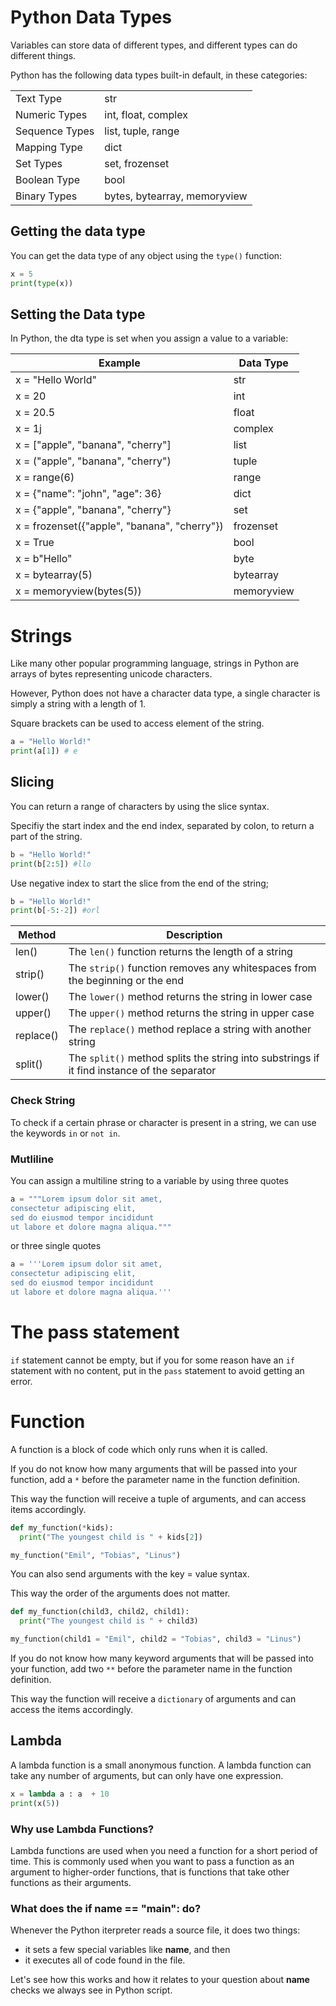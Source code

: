 # Python Data Types
Variables can store data of different types, and different types can do different things.

Python has the following data types built-in default, in these categories:

|         |    |  
|---------|----|
|Text Type| str|
|Numeric Types| int, float, complex|
|Sequence Types| list, tuple, range|
|Mapping Type| dict|
|Set Types| set, frozenset|
|Boolean Type| bool|
|Binary Types| bytes, bytearray, memoryview|

## Getting the data type
You can get the data type of any object using the `type()` function:
```python
x = 5
print(type(x))
```
## Setting the Data type
In Python, the dta type is set when you assign a value to a variable:

|Example|Data Type|
|-------|---------|
|x = "Hello World"| str|
|x = 20| int|
|x = 20.5| float|
|x = 1j| complex|
|x = ["apple", "banana", "cherry"]| list|
|x = ("apple", "banana", "cherry")| tuple|
|x = range(6)| range|
|x = {"name": "john", "age": 36}| dict|
|x = {"apple", "banana", "cherry"}| set|
|x = frozenset({"apple", "banana", "cherry"})| frozenset|
|x = True| bool|
|x = b"Hello"| byte|
|x = bytearray(5)| bytearray|
|x = memoryview(bytes(5))| memoryview|

# Strings
Like many other popular programming language, strings in Python are arrays of bytes representing unicode characters.

However, Python does not have a character data type, a single character is simply a string with a length of 1.

Square brackets can be used to access element of the string.
```python
a = "Hello World!"
print(a[1]) # e
```
## Slicing
You can return a range of characters by using the slice syntax.

Specifiy the start index and the end index, separated by colon, to return a part of the string.

```python
b = "Hello World!"
print(b[2:5]) #llo
```

Use negative index to start the slice from the end of the string;
```python
b = "Hello World!"
print(b[-5:-2]) #orl
```

|Method|Description|
|------|-----------|
|len() | The `len()` function returns the length of a string|
|strip()| The `strip()` function removes any whitespaces from the beginning or the end|
|lower()| The `lower()` method returns the string in lower case|
|upper()| The `upper()` method returns the string in upper case|
|replace()| The `replace()` method replace a string with another string|
|split()| The `split()` method splits the string into substrings if it find instance of the separator|

### Check String
To check if a certain phrase or character is present in a string, we can use the keywords `in` or `not in`.

### Mutliline 
You can assign a multiline string to a variable by using three quotes
```python
a = """Lorem ipsum dolor sit amet,
consectetur adipiscing elit,
sed do eiusmod tempor incididunt
ut labore et dolore magna aliqua."""
```
or three single quotes
```python
a = '''Lorem ipsum dolor sit amet,
consectetur adipiscing elit,
sed do eiusmod tempor incididunt
ut labore et dolore magna aliqua.'''
```

# The pass statement
`if` statement cannot be empty, but if you for some reason have an `if` statement with no content, put in the `pass` statement to avoid getting an error.

# Function
A function is a block of code which only runs when it is called.

If you do not know how many arguments that will be passed into your function, add a `*` before the parameter name in the function definition.

This way the function will receive a tuple of arguments, and can access items accordingly.
```python
def my_function(*kids):
  print("The youngest child is " + kids[2])

my_function("Emil", "Tobias", "Linus")
```
You can also send arguments with the key = value syntax.

This way the order of the arguments does not matter.

```python
def my_function(child3, child2, child1):
  print("The youngest child is " + child3)

my_function(child1 = "Emil", child2 = "Tobias", child3 = "Linus")
```
If you do not know how many keyword arguments that will be passed into your function, add two `**` before the parameter name in the function definition.

This way the function will receive a `dictionary` of arguments and can access the items accordingly.

## Lambda
A lambda function is a small anonymous function. A lambda function can take any number of arguments, but can only have one expression.

```python
x = lambda a : a  + 10
print(x(5))
```

### Why use Lambda Functions?
Lambda functions are used when you need a function for a short period of time. This is commonly used when you want to pass a function as an argument to higher-order functions, that is functions that take other functions as their arguments.

### What does the if __name__ == "__main__": do?
Whenever the Python iterpreter reads a source file, it does two things:
- it sets a few special variables like __name__, and then
- it executes all of code found in the file.

Let's see how this works and how it relates to your question about __name__ checks we always see in Python script.



